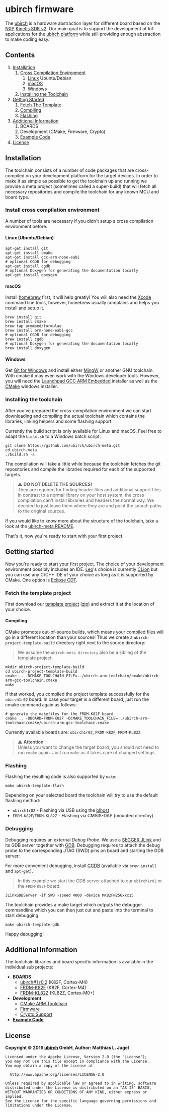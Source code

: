 # ubirch firmware

The [ubirch](http://ubirch.com) is a hardware abstraction layer for different board based on
the [NXP](http://www.nxp.com) [Kinetis SDK v2](http://www.nxp.com/products/software-and-tools/run-time-software/kinetis-software-and-tools/development-platforms-with-mbed/software-development-kit-for-kinetis-mcus:KINETIS-SDK).
Our main goal is to support the development of IoT applications for the [ubirch platform](http://api.ubirch.com) while
still providing enough abstraction to make coding easy.

## Contents

1. [Installation](#installation)
    1. [Cross Compilation Environment](#crosscompile)
        1. [Linux](#install-linux) Ubuntu/Debian
        2. [macOS](#install-macos)
        3. [Windows](#install-windows)
    2. [Installing the Toolchain](#toolchain)
2. [Getting Started](#gettingstarted)
    1. [Fetch The Template](#fetchtemplate)
    2. [Compiling](#compiletemplate)
    3. [Flashing](#flashtemplate)
3. [Additional Information](#additional)
    1. BOARDS
    2. Development (CMake, Firmware, Crypto)
    3. [Example Code](https://github.com/ubirch/ubirch-board-examples)
4. [License](#license)

## Installation <a id="installation"></a>

The toolchain consists of a number of code packages that are cross-compiled on your development
platform for the target devices. In order to make it as simple as possible to get the toolchain
up and running we provide a meta project (sometimes called a super-build) that will fetch all
necessary repositories and compile the toolchain for any known MCU and board type.


### Install cross compilation environment <a id="crosscompile"></a>

A number of tools are necessary if you didn't setup a cross compilation environment before:

#### Linux (Ubuntu/Debian) <a id="install-linux"></a>

```
apt-get install git
apt-get install cmake
apt-get install gcc-arm-none-eabi
# optional CGDB for debugging
apt-get install cgdb
# optional Doxygen for generating the documentation locally
apt-get install doxygen
```

#### macOS <a id="install-macos"></a>

Install [homebrew](http://brew.sh/) first, it will help greatly! You will also need the
[Xcode](https://developer.apple.com/xcode/) command line tools, however, homebrew usually
complains and helps you install and setup it.

```
brew install git
brew install cmake
brew tap armmbed/formulae
brew install arm-none-eabi-gcc
# optional CGDB for debugging
brew install cgdb
# optional Doxygen for generating the documentation locally
brew install doxygen
```

#### Windows <a id="install-windows"></a>

Get [Git for Windows](https://git-scm.com/download/win) and install either [MingW](http://www.mingw.org/) or another GNU toolchain. With cmake it may
even work with the Windows developer tools. However, you will need the
[Launchpad GCC ARM Embedded](https://launchpad.net/gcc-arm-embedded/+download) installer
as well as the [CMake](https://cmake.org/download/) windows installer.

### Installing the toolchain <a id="toolchain"></a>

After you've prepared the cross-compilation environment we can start downloading and
compiling the actual toolchain which contains the libraries, linking helpers and some
flashing support.

Currently the build script is only available for Linux and macOS. Feel free to adapt the
`build.sh` to a Windows batch script.

```
git clone https://github.com/ubirch/ubirch-meta.git
cd ubirch-meta
./build.sh -a
```

The compilation will take a little while because the toolchain fetches the git repositories
and compile the libraries required for each of the supported targets.

>  ⚠ __DO NOT DELETE THE SOURCES!__ <br/>
> They are required for finding header files and additional support files. In contrast to
> a normal library on your host system, the cross compilation can't install libraries
> and headers the normal way. We decided to just leave them where they are and point
> the search paths to the original sources.

If you would like to know more about the structure of the toolchain, take a look at the
[ubirch-meta README](md_README.html).

That's it, now you're ready to start with your first project.

## Getting started  <a id="gettingstarte"></a>

Now you're ready to start your first project. The choice of your development environment
possibly includes an IDE. [Leo](http://twitter.com/thinkberg)'s choice is currently
[CLion](https://www.jetbrains.com/clion/) but you can use any C/C++ IDE of your choice as
long as it is supported by CMake. One option is [Eclipse CDT](https://eclipse.org/cdt/).

### Fetch the template project <a id="fetchtemplate"></a>

First download our [template project](https://github.com/ubirch/ubirch-project-template)
([zip](https://github.com/ubirch/ubirch-project-template/archive/master.zip)) and extract
it at the location of your choice.

#### Compiling <a id="compiletemplate"></a>

CMake promotes out-of-source builds, which means your compiled files will go in a
different location than your sources! Thus we create a `ubirch-project-template-build` directory
right next to the source directory:

> We assume the `ubirch-meta directory` also be a sibling of the template project.

```
mkdir ubirch-project-template-build
cd ubirch-project-template-build
cmake .. -DCMAKE_TOOLCHAIN_FILE=../ubirch-arm-toolchain/cmake/ubirch-arm-gcc-toolchain.cmake
make
```

If that worked, you compiled the project template successfully for the `ubirch1r02` board.
In case your target is a different board, just run the cmake command again as follows:

```
# generate the makefiles for the FRDM-K82F board
cmake .. -DBOARD=FRDM-K82F -DCMAKE_TOOLCHAIN_FILE=../ubirch-arm-toolchain/cmake/ubirch-arm-gcc-toolchain.cmake
```

Currently available boards are: `ubirch1r02`, `FRDM-K82F`, `FRDM-KL82Z`

>  ⚠ __Attention__ <br/>
> Unless you want to change the target board, you should not need to run `cmake` again.
> Just run `make` as it takes care of changed settings.

### Flashing <a id="flashtemplate"></a>

Flashing the resulting code is also supported by `make`:

```
make ubirch-template-flash
```

Depending on your selected board the toolchain will try to use the default flashing method:

- `ubirch1r02` - Flashing via USB using the [blhost](http://www.nxp.com/products/microcontrollers-and-processors/arm-processors/kinetis-cortex-m-mcus/kinetis-symbols-footprints-and-models/kinetis-bootloader:KBOOT)
- `FRDM-K82F`/`FRDM-KL82Z` - Flashing via CMSIS-DAP (mounted directoy)

### Debugging <a id="debugtemplate"></a>

Debugging requires an external *Debug Probe*. We use a [SEGGER JLink](https://www.segger.com/jlink-debug-probes.html)
and its GDB server together with [GDB](https://www.gnu.org/software/gdb/). Debugging requires to
attach the debug probe to the corresponding JTAG (SWD) pins on board and starting the GDB server:

For more convenient debugging, install [CGDB](https://cgdb.github.io/) (available via `brew install` and `apt-get`).
> In this example we start the GDB server attached to our `ubirch1r02` or the `FRDM-K82F` board.

```
JLinkGDBServer -if SWD -speed 4000 -device MK82FN256xxx15
```

The toolchain provides a make target which outputs the debugger commandline which you can then
just cut and paste into the terminal to start debugging:

```
make ubirch-template-gdb
```

Happy debugging!

## Additional Information <a id="additional"></a>

The toolchain libraries and board specific information is available in the individual sub projects:

- __BOARDS__
  - [ubirch#1 r0.2](md_ubirch-board-firmware_board_ubirch1r02_README.html) (K82F, Cortex-M4)
  - [FRDM-K82F](md_ubirch-board-firmware_board_frdm_k82f_README.html) (K82F, Cortex-M4)
  - [FRDM-KL82Z](md_ubirch-board-firmware_board_frdm_kl82z_README.html) (KL82Z, Cortex-M0+)
- __Development__
  - [CMake ARM Toolchain](md_ubirch-arm-toolchain_README.html)
  - [Firmware](files.html)
  - [Crypto Support](md_ubirch-board-crypto_README.html)
- [__Example Code__](https://github.com/ubirch/ubirch-board-examples)

## License <a id="license"></a>

__Copyright &copy; 2016 [ubirch](http://ubirch.com) GmbH, Author: Matthias L. Jugel__

```
Licensed under the Apache License, Version 2.0 (the "License");
you may not use this file except in compliance with the License.
You may obtain a copy of the License at

  http://www.apache.org/licenses/LICENSE-2.0

Unless required by applicable law or agreed to in writing, software
distributed under the License is distributed on an "AS IS" BASIS,
WITHOUT WARRANTIES OR CONDITIONS OF ANY KIND, either express or implied.
See the License for the specific language governing permissions and
limitations under the License.
```

